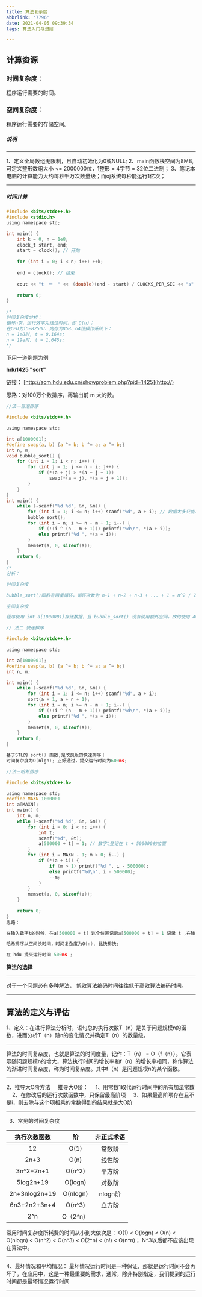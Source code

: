 ```yaml
---
title: 算法复杂度
abbrlink: '7796'
date: 2021-04-05 09:39:34
tags: 算法入门与进阶

---
```


## **计算资源**

### **时间复杂度：**

程序运行需要的时间。

### **空间复杂度：**

程序运行需要的存储空间。

##### **说明**

***

1、定义全局数组无限制，且自动初始化为0或NULL;
2、main函数栈空间为8MB, 可定义整形数组大小 <= 2000000位，1整形 = 4字节 = 32位二进制；
3、笔记本电脑的计算能力大约每秒千万次数量级；而oj系统每秒能运行1亿次；

***



##### **时间计算**

```c
#include <bits/stdc++.h>
#include <stdio.h>
using namespace std;

int main() {
	int k = 0, n = 1e8;
    clock_t start, end;
    start = clock(); // 开始
    
    for (int i = 0; i < n; i++) ++k;
    
    end = clock(); // 结束
    
    cout << "t　＝　" <<　(double)(end - start) / CLOCKS_PER_SEC << "s" << endl;
    
	return 0;
}

/*
时间复杂度分析：
循环n次，运行效率为线性时间，即 O(n)；
在CPU为i5-8250U、内存为8GB、64位操作系统下：
n = 1e8时, t = 0.164s;
n = 19e时, t = 1.645s;
*/

```
下用一道例题为例

**hdu1425 "sort"**

链接： [http://acm.hdu.edu.cn/showproblem.php?pid=1425](http://)

思路：对100万个数排序，再输出前 m 大的数。

```c
//法一冒泡排序

#include <bits/stdc++.h>

using namespace std;

int a[1000001];
#define swap(a, b) {a ^= b; b ^= a; a ^= b;}
int n, m;
void bubble_sort() {
	for (int i = 1; i < n; i++) {
		for (int j = 1; j <= n - i; j++) {
			if (*(a + j) > *(a + j + 1))
				swap(*(a + j), *(a + j + 1));
		}
	}
}
int main() {
	while (~scanf("%d %d", &n, &m)) {
		for (int i = 1; i <= n; i++) scanf("%d", a + i); // 数据太多只能用 scanf 输入；
		bubble_sort();
		for (int i = n; i >= n - m + 1; i--) {
			if (!(i ^ (n - m + 1))) printf("%d\n", *(a + i));
			else printf("%d ", *(a + i));
		}
		memset(a, 0, sizeof(a));
	}
	return 0;
}
/*
分析：

时间复杂度

bubble_sort()函数有两重循环，循环次数为 n-1 + n-2 + n-3 + ... + 1 = n^2 / 2; 而在swap(a, b)执行了3次操作；总计算次数为 3n^2 / 2;复杂度记为 O(n*n); 故 n < 10000 冒泡排序才勉强过；

空间复杂度

程序使用 int a[1000001]存储数据，且 bubble_sort() 没有使用额外空间，故约使用 4MB 空间；

```


```c
// 法二 快速排序

#include <bits/stdc++.h>

using namespace std;

int a[1000001];
#define swap(a, b) {a ^= b; b ^= a; a ^= b;}
int n, m;

int main() {
	while (~scanf("%d %d", &n, &m)) {
		for (int i = 1; i <= n; i++) scanf("%d", a + i);
		sort(a + 1, a + n + 1);
		for (int i = n; i >= n - m + 1; i--) {
			if (!(i ^ (n - m + 1))) printf("%d\n", *(a + i));
			else printf("%d ", *(a + i));
		}
		memset(a, 0, sizeof(a));
	}
	return 0;
} 

基于STL的 sort() 函数,是改良版的快速排序；
时间复杂度为O(nlgn); 正好通过，提交运行时间为600ms;

```

```c
//法三哈希排序

#include <bits/stdc++.h>

using namespace std;
#define MAXN 1000001
int a[MAXN];
int main() {
	int n, m;
	while (~scanf("%d %d", &n, &m)) {
		for (int i = 0; i < n; i++) {
			int t;
			scanf("%d", &t);
			a[500000 + t] = 1; // 数字t登记在 t + 500000的位置
		}
		for (int i = MAXN - 1; m > 0; i--) {
			if (*(a + i)) {
				if (m > 1) printf("%d ", i - 500000);
				else printf("%d\n", i - 500000);
				--m;
			}
		}
		memset(a, 0, sizeof(a));
	}
	
	return 0;
}
思路：

在输入数字t的时候，在a[500000 + t] 这个位置记录a[500000 + t] = 1 记录 t ,在输出的时候逐个检查 a[i] , if (a[i] == 1) 表示这个数存在, 打印出前 m 个数；

哈希排序以空间换时间，时间复杂度为O(n), 比快排快;

在 hdu 提交运行时间 500ms ;

```

**算法的选择**

***

对于一个问题必有多种解法， 低效算法编码时间往往低于高效算法编码时间。

***



## **算法的定义与评估**

1、定义：在进行算法分析时，语句总的执行次数T（n）是关于问题规模n的函数，进而分析T（n）随n的变化情况并确定T（n）的数量级。

***

算法的时间复杂度，也就是算法的时间度量，记作：T（n） = O（f（n））。它表示随问题规模n的增大，算法执行时间的增长率和f（n）的增长率相同，称作算法的渐进时间复杂度，称为时间复杂度。其中f（n）是问题规模n的某个函数。

***

2、推导大O阶方法
    推导大O阶：
    1、用常数1取代运行时间中的所有加法常数
    2、在修改后的运行次数函数中，只保留最高阶项
    3、如果最高阶项存在且不是i，则去除与这个项相乘的常数得到的结果就是大O阶



***





  3、常见的时间复杂度

执行次数函数|阶|非正式术语
:---:|:--:|:--:
12|O(1)|常数阶
2n+3	|O(n)|	线性阶
3n^2+2n+1	|O(n^2)	|平方阶
5log2n+19|	O(logn)|	对数阶
2n+3nlog2n+19	|O(nlogn)|	nlogn阶
6n3+2n2+3n+4	|O(n^3)|	立方阶
2^n	|O（2^n）	|

常用时间复杂度所耗费的时间从小到大依次是：
O(1) < O(logn) < O(n) < O(nlogn) < O(n^2) < O(n^3) < O(2^n) < (n!) < O(n^n)；
N^3以后都不应该出现在算法中。

***



4、最坏情况和平均情况：
最坏情况运行时间是一种保证，那就是运行时间不会再坏了，在应用中，这是一种最重要的需求，通常，除非特别指定，我们提到的运行时间都是最坏情况运行时间

***

